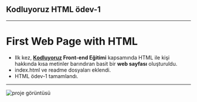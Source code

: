 ## Kodluyoruz HTML ödev-1
-----------
# First Web Page with HTML 
- Ilk kez, **[Kodluyoruz](https://www.kodluyoruz.org/) Front-end Eğitimi** kapsamında HTML ile kişi hakkında kısa metinler barındıran basit bir **web sayfası** oluşturuldu.
- index.html ve readme dosyaları eklendi.
- HTML ödev-1 tamamlandı.
-----------
![proje görüntüsü](https://user-images.githubusercontent.com/106230756/171216226-c5edb4e9-e3a2-4046-9a97-58e13f7ee344.png)
